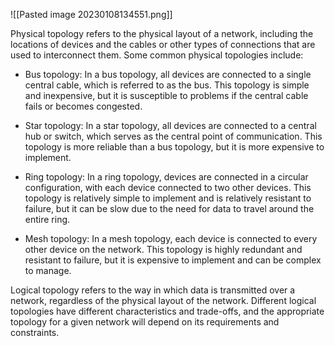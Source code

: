 ![[Pasted image 20230108134551.png]]

Physical topology refers to the physical layout of a network, including the locations of devices and the cables or other types of connections that are used to interconnect them. Some common physical topologies include:

-   Bus topology: In a bus topology, all devices are connected to a single central cable, which is referred to as the bus. This topology is simple and inexpensive, but it is susceptible to problems if the central cable fails or becomes congested.

-   Star topology: In a star topology, all devices are connected to a central hub or switch, which serves as the central point of communication. This topology is more reliable than a bus topology, but it is more expensive to implement.

-   Ring topology: In a ring topology, devices are connected in a circular configuration, with each device connected to two other devices. This topology is relatively simple to implement and is relatively resistant to failure, but it can be slow due to the need for data to travel around the entire ring.

-   Mesh topology: In a mesh topology, each device is connected to every other device on the network. This topology is highly redundant and resistant to failure, but it is expensive to implement and can be complex to manage.

Logical topology refers to the way in which data is transmitted over a network, regardless of the physical layout of the network. Different logical topologies have different characteristics and trade-offs, and the appropriate topology for a given network will depend on its requirements and constraints.
